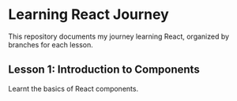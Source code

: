 # Learning React Journey

This repository documents my journey learning React, organized by branches for each lesson.

## Lesson 1: Introduction to Components

Learnt the basics of React components.
